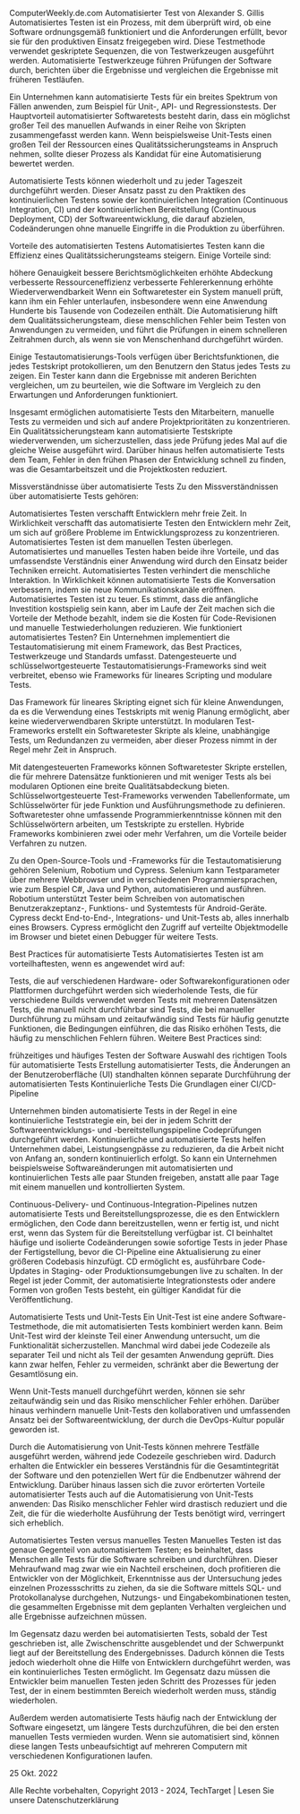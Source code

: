 ComputerWeekly.de.com
Automatisierter Test
von Alexander S. Gillis
Automatisiertes Testen ist ein Prozess, mit dem überprüft wird, ob eine Software ordnungsgemäß funktioniert und die Anforderungen erfüllt, bevor sie für den produktiven Einsatz freigegeben wird. Diese Testmethode verwendet geskriptete Sequenzen, die von Testwerkzeugen ausgeführt werden. Automatisierte Testwerkzeuge führen Prüfungen der Software durch, berichten über die Ergebnisse und vergleichen die Ergebnisse mit früheren Testläufen.

Ein Unternehmen kann automatisierte Tests für ein breites Spektrum von Fällen anwenden, zum Beispiel für Unit-, API- und Regressionstests. Der Hauptvorteil automatisierter Softwaretests besteht darin, dass ein möglichst großer Teil des manuellen Aufwands in einer Reihe von Skripten zusammengefasst werden kann. Wenn beispielsweise Unit-Tests einen großen Teil der Ressourcen eines Qualitätssicherungsteams in Anspruch nehmen, sollte dieser Prozess als Kandidat für eine Automatisierung bewertet werden.

Automatisierte Tests können wiederholt und zu jeder Tageszeit durchgeführt werden. Dieser Ansatz passt zu den Praktiken des kontinuierlichen Testens sowie der kontinuierlichen Integration (Continuous Integration, CI) und der kontinuierlichen Bereitstellung (Continuous Deployment, CD) der Softwareentwicklung, die darauf abzielen, Codeänderungen ohne manuelle Eingriffe in die Produktion zu überführen.

Vorteile des automatisierten Testens
Automatisiertes Testen kann die Effizienz eines Qualitätssicherungsteams steigern. Einige Vorteile sind:

höhere Genauigkeit
bessere Berichtsmöglichkeiten
erhöhte Abdeckung
verbesserte Ressourceneffizienz
verbesserte Fehlererkennung
erhöhte Wiederverwendbarkeit
Wenn ein Softwaretester ein System manuell prüft, kann ihm ein Fehler unterlaufen, insbesondere wenn eine Anwendung Hunderte bis Tausende von Codezeilen enthält. Die Automatisierung hilft dem Qualitätssicherungsteam, diese menschlichen Fehler beim Testen von Anwendungen zu vermeiden, und führt die Prüfungen in einem schnelleren Zeitrahmen durch, als wenn sie von Menschenhand durchgeführt würden.

Einige Testautomatisierungs-Tools verfügen über Berichtsfunktionen, die jedes Testskript protokollieren, um den Benutzern den Status jedes Tests zu zeigen. Ein Tester kann dann die Ergebnisse mit anderen Berichten vergleichen, um zu beurteilen, wie die Software im Vergleich zu den Erwartungen und Anforderungen funktioniert.

Insgesamt ermöglichen automatisierte Tests den Mitarbeitern, manuelle Tests zu vermeiden und sich auf andere Projektprioritäten zu konzentrieren. Ein Qualitätssicherungsteam kann automatisierte Testskripte wiederverwenden, um sicherzustellen, dass jede Prüfung jedes Mal auf die gleiche Weise ausgeführt wird. Darüber hinaus helfen automatisierte Tests dem Team, Fehler in den frühen Phasen der Entwicklung schnell zu finden, was die Gesamtarbeitszeit und die Projektkosten reduziert.

Missverständnisse über automatisierte Tests
Zu den Missverständnissen über automatisierte Tests gehören:

Automatisiertes Testen verschafft Entwicklern mehr freie Zeit. In Wirklichkeit verschafft das automatisierte Testen den Entwicklern mehr Zeit, um sich auf größere Probleme im Entwicklungsprozess zu konzentrieren.
Automatisiertes Testen ist dem manuellen Testen überlegen. Automatisiertes und manuelles Testen haben beide ihre Vorteile, und das umfassendste Verständnis einer Anwendung wird durch den Einsatz beider Techniken erreicht.
Automatisiertes Testen verhindert die menschliche Interaktion. In Wirklichkeit können automatisierte Tests die Konversation verbessern, indem sie neue Kommunikationskanäle eröffnen.
Automatisiertes Testen ist zu teuer. Es stimmt, dass die anfängliche Investition kostspielig sein kann, aber im Laufe der Zeit machen sich die Vorteile der Methode bezahlt, indem sie die Kosten für Code-Revisionen und manuelle Testwiederholungen reduzieren.
Wie funktioniert automatisiertes Testen?
Ein Unternehmen implementiert die Testautomatisierung mit einem Framework, das Best Practices, Testwerkzeuge und Standards umfasst. Datengesteuerte und schlüsselwortgesteuerte Testautomatisierungs-Frameworks sind weit verbreitet, ebenso wie Frameworks für lineares Scripting und modulare Tests.

Das Framework für lineares Skripting eignet sich für kleine Anwendungen, da es die Verwendung eines Testskripts mit wenig Planung ermöglicht, aber keine wiederverwendbaren Skripte unterstützt. In modularen Test-Frameworks erstellt ein Softwaretester Skripte als kleine, unabhängige Tests, um Redundanzen zu vermeiden, aber dieser Prozess nimmt in der Regel mehr Zeit in Anspruch.

Mit datengesteuerten Frameworks können Softwaretester Skripte erstellen, die für mehrere Datensätze funktionieren und mit weniger Tests als bei modularen Optionen eine breite Qualitätsabdeckung bieten. Schlüsselwortgesteuerte Test-Frameworks verwenden Tabellenformate, um Schlüsselwörter für jede Funktion und Ausführungsmethode zu definieren. Softwaretester ohne umfassende Programmierkenntnisse können mit den Schlüsselwörtern arbeiten, um Testskripte zu erstellen. Hybride Frameworks kombinieren zwei oder mehr Verfahren, um die Vorteile beider Verfahren zu nutzen.

Zu den Open-Source-Tools und -Frameworks für die Testautomatisierung gehören Selenium, Robotium und Cypress. Selenium kann Testparameter über mehrere Webbrowser und in verschiedenen Programmiersprachen, wie zum Bespiel C#, Java und Python, automatisieren und ausführen. Robotium unterstützt Tester beim Schreiben von automatischen Benutzerakzeptanz-, Funktions- und Systemtests für Android-Geräte. Cypress deckt End-to-End-, Integrations- und Unit-Tests ab, alles innerhalb eines Browsers. Cypress ermöglicht den Zugriff auf verteilte Objektmodelle im Browser und bietet einen Debugger für weitere Tests.

Best Practices für automatisierte Tests
Automatisiertes Testen ist am vorteilhaftesten, wenn es angewendet wird auf:

Tests, die auf verschiedenen Hardware- oder Softwarekonfigurationen oder Plattformen durchgeführt werden
sich wiederholende Tests, die für verschiedene Builds verwendet werden
Tests mit mehreren Datensätzen
Tests, die manuell nicht durchführbar sind
Tests, die bei manueller Durchführung zu mühsam und zeitaufwändig sind
Tests für häufig genutzte Funktionen, die Bedingungen einführen, die das Risiko erhöhen
Tests, die häufig zu menschlichen Fehlern führen.
Weitere Best Practices sind:

frühzeitiges und häufiges Testen der Software
Auswahl des richtigen Tools für automatisierte Tests
Erstellung automatisierter Tests, die Änderungen an der Benutzeroberfläche (UI) standhalten können
separate Durchführung der automatisierten Tests
Kontinuierliche Tests
Die Grundlagen einer CI/CD-Pipeline

Unternehmen binden automatisierte Tests in der Regel in eine kontinuierliche Teststrategie ein, bei der in jedem Schritt der Softwareentwicklungs- und -bereitstellungspipeline Codeprüfungen durchgeführt werden. Kontinuierliche und automatisierte Tests helfen Unternehmen dabei, Leistungsengpässe zu reduzieren, da die Arbeit nicht von Anfang an, sondern kontinuierlich erfolgt. So kann ein Unternehmen beispielsweise Softwareänderungen mit automatisierten und kontinuierlichen Tests alle paar Stunden freigeben, anstatt alle paar Tage mit einem manuellen und kontrollierten System.

Continuous-Delivery- und Continuous-Integration-Pipelines nutzen automatisierte Tests und Bereitstellungsprozesse, die es den Entwicklern ermöglichen, den Code dann bereitzustellen, wenn er fertig ist, und nicht erst, wenn das System für die Bereitstellung verfügbar ist. CI beinhaltet häufige und isolierte Codeänderungen sowie sofortige Tests in jeder Phase der Fertigstellung, bevor die CI-Pipeline eine Aktualisierung zu einer größeren Codebasis hinzufügt. CD ermöglicht es, ausführbare Code-Updates in Staging- oder Produktionsumgebungen live zu schalten. In der Regel ist jeder Commit, der automatisierte Integrationstests oder andere Formen von großen Tests besteht, ein gültiger Kandidat für die Veröffentlichung.

Automatisierte Tests und Unit-Tests
Ein Unit-Test ist eine andere Software-Testmethode, die mit automatisierten Tests kombiniert werden kann. Beim Unit-Test wird der kleinste Teil einer Anwendung untersucht, um die Funktionalität sicherzustellen. Manchmal wird dabei jede Codezeile als separater Teil und nicht als Teil der gesamten Anwendung geprüft. Dies kann zwar helfen, Fehler zu vermeiden, schränkt aber die Bewertung der Gesamtlösung ein.

Wenn Unit-Tests manuell durchgeführt werden, können sie sehr zeitaufwändig sein und das Risiko menschlicher Fehler erhöhen. Darüber hinaus verhindern manuelle Unit-Tests den kollaborativen und umfassenden Ansatz bei der Softwareentwicklung, der durch die DevOps-Kultur populär geworden ist.

Durch die Automatisierung von Unit-Tests können mehrere Testfälle ausgeführt werden, während jede Codezeile geschrieben wird. Dadurch erhalten die Entwickler ein besseres Verständnis für die Gesamtintegrität der Software und den potenziellen Wert für die Endbenutzer während der Entwicklung. Darüber hinaus lassen sich die zuvor erörterten Vorteile automatisierter Tests auch auf die Automatisierung von Unit-Tests anwenden: Das Risiko menschlicher Fehler wird drastisch reduziert und die Zeit, die für die wiederholte Ausführung der Tests benötigt wird, verringert sich erheblich.

Automatisiertes Testen versus manuelles Testen
Manuelles Testen ist das genaue Gegenteil von automatisiertem Testen; es beinhaltet, dass Menschen alle Tests für die Software schreiben und durchführen. Dieser Mehraufwand mag zwar wie ein Nachteil erscheinen, doch profitieren die Entwickler von der Möglichkeit, Erkenntnisse aus der Untersuchung jedes einzelnen Prozessschritts zu ziehen, da sie die Software mittels SQL- und Protokollanalyse durchgehen, Nutzungs- und Eingabekombinationen testen, die gesammelten Ergebnisse mit dem geplanten Verhalten vergleichen und alle Ergebnisse aufzeichnen müssen.

Im Gegensatz dazu werden bei automatisierten Tests, sobald der Test geschrieben ist, alle Zwischenschritte ausgeblendet und der Schwerpunkt liegt auf der Bereitstellung des Endergebnisses. Dadurch können die Tests jedoch wiederholt ohne die Hilfe von Entwicklern durchgeführt werden, was ein kontinuierliches Testen ermöglicht. Im Gegensatz dazu müssen die Entwickler beim manuellen Testen jeden Schritt des Prozesses für jeden Test, der in einem bestimmten Bereich wiederholt werden muss, ständig wiederholen.

Außerdem werden automatisierte Tests häufig nach der Entwicklung der Software eingesetzt, um längere Tests durchzuführen, die bei den ersten manuellen Tests vermieden wurden. Wenn sie automatisiert sind, können diese langen Tests unbeaufsichtigt auf mehreren Computern mit verschiedenen Konfigurationen laufen.

25 Okt. 2022

Alle Rechte vorbehalten, Copyright 2013 - 2024, TechTarget | Lesen Sie unsere Datenschutzerklärung